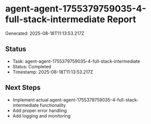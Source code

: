 # agent-agent-1755379759035-4-full-stack-intermediate Report

Generated: 2025-08-18T11:13:53.217Z

## Status
- Task: agent-agent-1755379759035-4-full-stack-intermediate
- Status: Completed
- Timestamp: 2025-08-18T11:13:53.217Z

## Next Steps
- Implement actual agent-agent-1755379759035-4-full-stack-intermediate functionality
- Add proper error handling
- Add logging and monitoring
